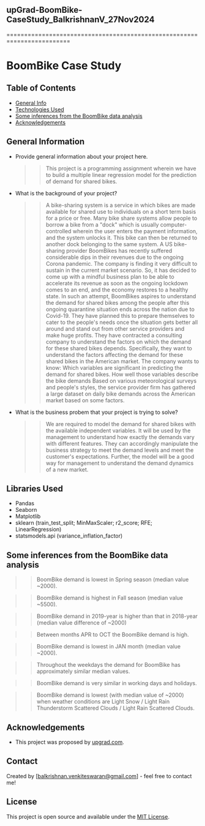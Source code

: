 ## upGrad-BoomBike-CaseStudy_BalkrishnanV_27Nov2024
========================================================================
# BoomBike Case Study


## Table of Contents
* [General Info](#general-information)
* [Technologies Used](#technologies-used)
* [Some inferences from the BoomBike data analysis](#inferences)
* [Acknowledgements](#acknowledgements)

## General Information
- Provide general information about your project here.
  >> This project is a programming assignment wherein we have to build a multiple linear regression model for the prediction of demand for shared bikes. 
- What is the background of your project?
  >> A bike-sharing system is a service in which bikes are made available for shared use to individuals on a short term basis for a price or free. Many bike share systems allow people to borrow a bike from a "dock" which is usually computer-controlled wherein the user enters the payment information, and the system unlocks it. This bike can then be returned to another dock belonging to the same system.
  >> A US bike-sharing provider BoomBikes has recently suffered considerable dips in their revenues due to the ongoing Corona pandemic. The company is finding it very difficult to sustain in the current market scenario. So, it has decided to come up with a mindful business plan to be able to accelerate its revenue as soon as the ongoing lockdown comes to an end, and the economy restores to a healthy state.
  >> In such an attempt, BoomBikes aspires to understand the demand for shared bikes among the people after this ongoing quarantine situation ends across the nation due to Covid-19. They have planned this to prepare themselves to cater to the people's needs once the situation gets better all around and stand out from other service providers and make huge profits.
  >> They have contracted a consulting company to understand the factors on which the demand for these shared bikes depends. Specifically, they want to understand the factors affecting the demand for these shared bikes in the American market.
  >> The company wants to know:
Which variables are significant in predicting the demand for shared bikes.
How well those variables describe the bike demands
Based on various meteorological surveys and people's styles, the service provider firm has gathered a large dataset on daily bike demands across the American market based on some factors. 
- What is the business probem that your project is trying to solve?
  >>We are required to model the demand for shared bikes with the available independent variables. It will be used by the management to understand how exactly the demands vary with different features. They can accordingly manipulate the business strategy to meet the demand levels and meet the customer's expectations. Further, the model will be a good way for management to understand the demand dynamics of a new market. 


## Libraries Used
- Pandas
- Seaborn
- Matplotlib
- sklearn (train_test_split; MinMaxScaler; r2_score; RFE; LinearRegression)
- statsmodels.api (variance_inflation_factor)

## Some inferences from the BoomBike data analysis
>> BoomBike demand is lowest in Spring season (median value ~2000).

>> BoomBike demand is highest in Fall season (median value ~5500).

>> BoomBike demand in 2019-year is higher than that in 2018-year (median value difference of ~2000)

>> Between months APR to OCT the BoomBike demand is high.

>> BoomBike demand is lowest in JAN month (median value ~2000).

>> Throughout the weekdays the demand for BoomBike has approximately similar median values.

>> BoomBike demand is very similar in working days and holidays.

>> BoomBike demand is lowest (with median value of ~2000) when weather conditions are Light Snow / Light Rain Thunderstorm Scattered Clouds / Light Rain Scattered Clouds.


## Acknowledgements
- This project was proposed by [upgrad.com](https://learn.upgrad.com/course/5810/segment/56042/334812/1013171/5064649).

## Contact
Created by [balkrishnan.venkiteswaran@gmail.com] - feel free to contact me!


## License
This project is open source and available under the [MIT License]().

